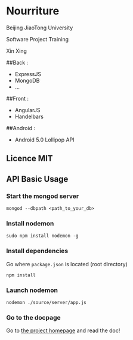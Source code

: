 # Nourriture

Beijing JiaoTong University

Software Project Training

Xin Xing

##Back :

- ExpressJS
- MongoDB
- ...

##Front :

- AngularJS
- Handelbars

##Android :

- Android 5.0 Lollipop API


## Licence MIT

## API Basic Usage
### Start the mongod server
```Shell
mongod --dbpath <path_to_your_db>
```
### Install nodemon
```Shell
sudo npm install nodemon -g
```

### Install dependencies
Go where `package.json` is located (root directory)
```Shell
npm install
```

### Launch nodemon
```Shell
nodemon ./source/server/app.js
```
### Go to the docpage
Go to [the project homepage](http://127.0.0.1:8000/) and read the doc!
